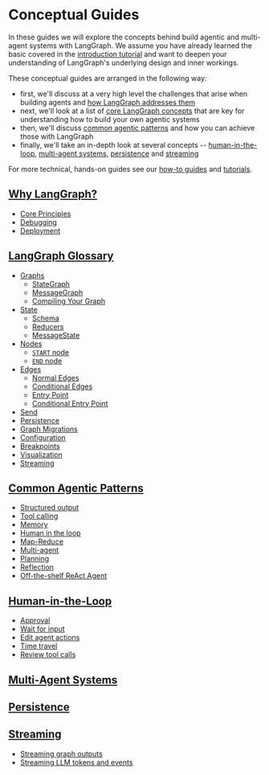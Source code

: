 # Conceptual Guides

In these guides we will explore the concepts behind build agentic and multi-agent systems with LangGraph. We assume you have already learned the basic covered in the [introduction tutorial](../tutorials/introduction.ipynb) and want to deepen your understanding of LangGraph's underlying design and inner workings.

These conceptual guides are arranged in the following way:

* first, we'll discuss at a very high level the challenges that arise when building agents and [how LangGraph addresses them](high_level.md)
* next, we'll look at a list of [core LangGraph concepts](low_level.md) that are key for understanding how to build your own agentic systems
* then, we'll discuss [common agentic patterns](agentic_concepts.md) and how you can achieve those with LangGraph
* finally, we'll take an in-depth look at several concepts -- [human-in-the-loop](human_in_the_loop.md), [multi-agent systems](multi_agent.md), [persistence](persistence.md) and [streaming](streaming.md)

For more technical, hands-on guides see our [how-to guides](../how-tos/index.md) and [tutorials](../tutorials/index.md).

## [Why LangGraph?](high_level.md)

- [Core Principles](high_level.md#langgraph-core-principles)
- [Debugging](high_level.md#debugging)
- [Deployment](high_level.md#deployment)

## [LangGraph Glossary](low_level.md)

- [Graphs](low_level.md#graphs)
    - [StateGraph](low_level.md#stategraph)
    - [MessageGraph](low_level.md#messagegraph)
    - [Compiling Your Graph](low_level.md#compiling-your-graph)
- [State](low_level.md#state)
    - [Schema](low_level.md#schema)
    - [Reducers](low_level.md#reducers)
    - [MessageState](low_level.md#working-with-messages-in-graph-state)
- [Nodes](low_level.md#nodes)
    - [`START` node](low_level.md#start-node)
    - [`END` node](low_level.md#end-node)
- [Edges](low_level.md#edges)
    - [Normal Edges](low_level.md#normal-edges)
    - [Conditional Edges](low_level.md#conditional-edges)
    - [Entry Point](low_level.md#entry-point)
    - [Conditional Entry Point](low_level.md#conditional-entry-point)
- [Send](low_level.md#send)
- [Persistence](low_level.md#persistence)
- [Graph Migrations](low_level.md#graph-migrations)
- [Configuration](low_level.md#configuration)
- [Breakpoints](low_level.md#breakpoints)
- [Visualization](low_level.md#visualization)
- [Streaming](low_level.md#streaming)

## [Common Agentic Patterns](agentic_concepts.md)

- [Structured output](agentic_concepts.md#structured-output)
- [Tool calling](agentic_concepts.md#tool-calling)
- [Memory](agentic_concepts.md#memory)
- [Human in the loop](agentic_concepts.md#human-in-the-loop)
- [Map-Reduce](agentic_concepts.md#map-reduce)
- [Multi-agent](agentic_concepts.md#multi-agent)
- [Planning](agentic_concepts.md#planning)
- [Reflection](agentic_concepts.md#reflection)
- [Off-the-shelf ReAct Agent](agentic_concepts.md#react-agent)

## [Human-in-the-Loop](human_in_the_loop.md)

 - [Approval](human_in_the_loop.md#approval)
 - [Wait for input](human_in_the_loop.md#wait-for-input)
 - [Edit agent actions](human_in_the_loop.md#edit-agent-actions)
 - [Time travel](human_in_the_loop.md#time-travel)
 - [Review tool calls](human_in_the_loop.md#review-tool-calls)

## [Multi-Agent Systems](multi_agent.md)

## [Persistence](persistence.md)

## [Streaming](streaming.md)

 - [Streaming graph outputs](streaming.md#streaming-graph-outputs-stream-and-astream)
 - [Streaming LLM tokens and events](streaming.md#streaming-llm-tokens-and-events-astream_events)